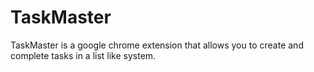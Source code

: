 # TaskMaster
TaskMaster is a google chrome extension that allows you to create and complete tasks in a list like system.
